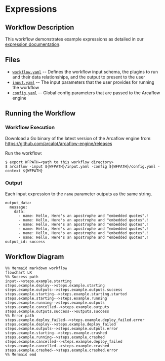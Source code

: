 # Expressions

## Workflow Description

This workflow demonstrates example expressions as detailed in our [expression documentation](https://arcalot.io/arcaflow/workflows/expressions/).

## Files

- [`workflow.yaml`](workflow.yaml) -- Defines the workflow input schema, the plugins to run
  and their data relationships, and the output to present to the user
- [`input.yaml`](input.yaml) -- The input parameters that the user provides for running
  the workflow
- [`config.yaml`](config.yaml) -- Global config parameters that are passed to the Arcaflow
  engine
                     
## Running the Workflow

### Workflow Execution

Download a Go binary of the latest version of the Arcaflow engine from: https://github.com/arcalot/arcaflow-engine/releases
 
Run the workflow:
```
$ export WFPATH=<path to this workflow directory>
$ arcaflow -input ${WFPATH}/input.yaml -config ${WFPATH}/config.yaml -context ${WFPATH}
```
### Output

Each input expression to the `name` parameter outputs as the same string.

```shell
output_data:
  message:
    data:
      - name: Hello, Here's an apostrophe and "embedded quotes".!
      - name: Hello, Here's an apostrophe and "embedded quotes".!
      - name: Hello, Here's an apostrophe and "embedded quotes".!
      - name: Hello, Here's an apostrophe and "embedded quotes".!
      - name: Hello, Here's an apostrophe and "embedded quotes".!
      - name: Hello, Here's an apostrophe and "embedded quotes".!
output_id: success
```

## Workflow Diagram

```mermaid
%% Mermaid markdown workflow
flowchart LR
%% Success path
input-->steps.example.starting
steps.example.deploy-->steps.example.starting
steps.example.outputs-->steps.example.outputs.success
steps.example.starting-->steps.example.starting.started
steps.example.starting-->steps.example.running
steps.example.running-->steps.example.outputs
steps.example.cancelled-->steps.example.outputs
steps.example.outputs.success-->outputs.success
%% Error path
steps.example.deploy_failed-->steps.example.deploy_failed.error
steps.example.deploy-->steps.example.deploy_failed
steps.example.outputs-->steps.example.outputs.error
steps.example.starting-->steps.example.crashed
steps.example.running-->steps.example.crashed
steps.example.cancelled-->steps.example.deploy_failed
steps.example.cancelled-->steps.example.crashed
steps.example.crashed-->steps.example.crashed.error
%% Mermaid end
```
